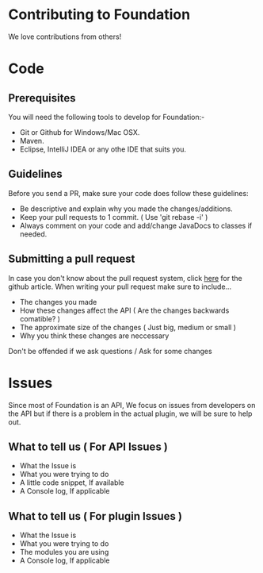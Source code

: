 Contributing to Foundation
==========================
We love contributions from others!
# Code
## Prerequisites
You will need the following tools to develop for Foundation:-
    
  * Git or Github for Windows/Mac OSX.
  * Maven.
  * Eclipse, IntelliJ IDEA or any othe IDE that suits you.

## Guidelines
Before you send a PR, make sure your code does follow these guidelines:

  * Be descriptive and explain why you made the changes/additions.
  * Keep your pull requests to 1 commit. ( Use 'git rebase -i' )
  * Always comment on your code and add/change JavaDocs to classes if needed.
	
## Submitting a pull request
In case you don't know about the pull request system, click [here](https://help.github.com/articles/using-pull-requests/) for the github article.
When writing your pull request make sure to include...
  * The changes you made
  * How these changes affect the API ( Are the changes backwards comatible? )
  * The approximate size of the changes ( Just big, medium or small )
  * Why you think these changes are neccessary
	
Don't be offended if we ask questions / Ask for some changes

# Issues

Since most of Foundation is an API, We focus on issues from developers on the API but if there is a problem in the actual plugin, we will be sure to help out.

## What to tell us ( For API Issues )
  * What the Issue is
  * What you were trying to do
  * A little code snippet, If available
  * A Console log, If applicable

## What to tell us ( For plugin Issues )
  * What the Issue is
  * What you were trying to do
  * The modules you are using
  * A Console log, If applicable
